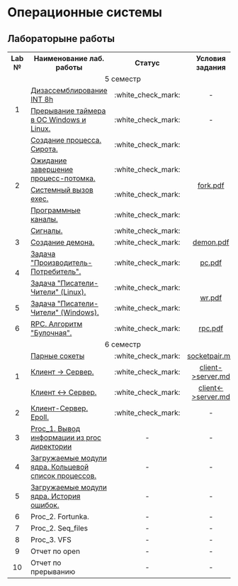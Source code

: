 # Операционные системы
## Лабораторыне работы

<table align="center">
    <tr align="center">
      <th>Lab №</th>
      <th>Наименование лаб. работы</th>
      <th>Статус</th>
      <th>Условия задания</th>
    </tr>
    <tr>
      <td colspan="4" align="center">5 семестр</td>
    </tr>
    <tr>
      <td rowspan="2" align="center">1</td>
      <td><a href="https://github.com/Mansurow/bmstu-iu7-OS/tree/master/5sem/lab_01_1">Дизассемблирование INT 8h</a></td>
      <td align="center">:white_check_mark:</td>
      <td align="center">-</td>
    </tr>
    <tr>
      <td><a href="https://github.com/Mansurow/bmstu-iu7-OS/tree/master/5sem/lab_01_2">Прерывание таймера в ОС Windows и Linux.</a></td>
      <td align="center">:white_check_mark:</td>
      <td align="center">-</td>
    </tr>
    <tr>
      <td rowspan="5" align="center">2</td>
      <td><a href="https://github.com/Mansurow/bmstu-iu7-OS/tree/master/5sem/lab_02/main_01.c">Создание процесса. Сирота.</a></td>
      <td align="center">:white_check_mark:</td>
      <td rowspan="5" align="center"><a href="https://github.com/Mansurow/bmstu-iu7-OS/blob/master/5sem/lab_02/%D0%9E%D0%BF%D1%82%D0%B8%D0%BC%D0%B8%D0%B7%D0%B0%D1%86%D0%B8%D1%8F_fork_%D1%83%D1%81%D0%BB%D0%BE%D0%B2%D0%B8%D1%8F_%D0%BB%D0%B0%D0%B1%D1%8B.pdf">fork.pdf</a></td>
    </tr>
    <tr>
      <td><a href="https://github.com/Mansurow/bmstu-iu7-OS/tree/master/5sem/lab_02/main_02.c">Ожидание завершение процесс-потомка.</a></td>
      <td align="center">:white_check_mark:</td>
    </tr>
    <tr>
      <td><a href="https://github.com/Mansurow/bmstu-iu7-OS/tree/master/5sem/lab_02/main_03.c">Системный вызов exec.</a></td>
      <td align="center">:white_check_mark:</td>
    </tr>
    <tr>
      <td><a href="https://github.com/Mansurow/bmstu-iu7-OS/tree/master/5sem/lab_02/main_04.c">Программные каналы.</a></td>
      <td align="center">:white_check_mark:</td>
    </tr>
    <tr>
      <td><a href="https://github.com/Mansurow/bmstu-iu7-OS/tree/master/5sem/lab_02/main_05.c">Сигналы.</a></td>
      <td align="center">:white_check_mark:</td>
    </tr>
    <tr>
      <td align="center">3</td>
      <td><a href="https://github.com/Mansurow/bmstu-iu7-OS/blob/master/5sem/lab_03">Создание демона.</a></td>
      <td align="center">:white_check_mark:</td>
      <td align="center"><a href="https://github.com/Mansurow/bmstu-iu7-OS/blob/master/5sem/lab_03">demon.pdf</a></td>
    </tr>
    <tr>
      <td align="center" rowspan=2>4</td>
      <td><a href="https://github.com/Mansurow/bmstu-iu7-OS/tree/master/5sem/lab_04/producer_consumer">Задача "Производитель-Потребитель".</a></td>
      <td align="center">:white_check_mark:</td>
      <td align="center"><a href="https://github.com/Mansurow/bmstu-iu7-OS/blob/master/5sem/lab_04/%D1%81%D0%B5%D0%BC%D0%B0%D1%84%D0%BE%D1%80%D1%8B.pdf">pc.pdf</a></td>
    </tr>
    <tr>
      <td><a href="https://github.com/Mansurow/bmstu-iu7-OS/tree/master/5sem/lab_04/writer_reader">Задача "Писатели-Чители" (Linux).</a></td>
      <td align="center">:white_check_mark:</td>
      <td align="center" rowspan=2><a href="https://github.com/Mansurow/bmstu-iu7-OS/blob/master/5sem/lab_05/%D0%BC%D0%BE%D0%BD%D0%B8%D1%82%D0%BE%D1%80%20%D0%A5%D0%BE%D0%B0%D1%80%20(Windows).pdf">wr.pdf</a></td>
    </tr>
    <tr>
      <td align="center">5</td>
      <td><a href="https://github.com/Mansurow/bmstu-iu7-OS/blob/master/5sem/lab_03">Задача "Писатели-Чители" (Windows).</a></td>
      <td align="center">:white_check_mark:</td>
    </tr>
    <tr>
      <td align="center">6</td>
      <td><a href="https://github.com/Mansurow/bmstu-iu7-OS/blob/master/5sem/lab_03">RPC. Алгоритм "Булочная".</a></td>
      <td align="center">:white_check_mark:</td>
      <td align="center"><a href="https://github.com/Mansurow/bmstu-iu7-OS/blob/master/5sem/lab_06/rpc.pdf">rpc.pdf</a></td>
    </tr>
    <tr>
      <td colspan="4" align="center">6 семестр</td>
    </tr>
    <tr>
      <td align="center" rowspan=3>1</td>
      <td><a href="https://github.com/Mansurow/bmstu-iu7-OS/tree/master/6sem/lab_01/part_1%20-%20socketpair">Парные сокеты</a></td>
      <td align="center">:white_check_mark:</td>
      <td align="center"><a href="https://github.com/Mansurow/bmstu-iu7-OS/blob/master/6sem/lab_01/part_1%20-%20socketpair">socketpair.md</a></td>
    </tr>
    <tr>
      <td><a href="https://github.com/Mansurow/bmstu-iu7-OS/tree/master/6sem/lab_01/part_2%20-%20socket%20-%20client-server">Клиент -> Сервер.</a></td>
      <td align="center">:white_check_mark:</td>
      <td align="center"><a href="https://github.com/Mansurow/bmstu-iu7-OS/blob/master/6sem/lab_01/part_2%20-%20socket%20-%20client-server/readme.md">client->server.md</a></td>
    </tr>
    <tr>
      <td><a href="https://github.com/Mansurow/bmstu-iu7-OS/tree/master/6sem/lab_01/part_3%20-%20socket%20-%20client-server">Клиент <-> Сервер.</a></td>
      <td align="center">:white_check_mark:</td>
      <td align="center"><a href="https://github.com/Mansurow/bmstu-iu7-OS/tree/master/6sem/lab_01/part_3%20-%20socket%20-%20client-server/readme.md">client<->server.md</a></td>
    </tr>
    <tr>
      <td align="center">2</td>
      <td><a href="https://github.com/Mansurow/bmstu-iu7-OS/tree/master/6sem/lab_02%20epoll">Клиент-Сервер. Epoll.</a></td>
      <td align="center">:white_check_mark:</td>
      <td align="center">-</td>
    </tr>
    <tr>
      <td align="center">3</td>
      <td><a href="https://github.com/Mansurow/bmstu-iu7-OS/tree/master/6sem/lab_03">Proc_1. Вывод информации из proc директории</a></td>
      <td align="center">-</td>
      <td align="center">-</td>
    </tr>
    <tr>
      <td align="center">4</td>
      <td><a href="https://github.com/Mansurow/bmstu-iu7-OS/tree/master/6sem/lab_04">Загружаемые модули ядра. Кольцевой список процессов.</a></td>
      <td align="center">-</td>
      <td align="center">-</td>
    </tr>
    <tr>
      <td align="center">5</td>
      <td><a href="https://github.com/Mansurow/bmstu-iu7-OS/tree/master/6sem/lab_05">Загружаемые модули ядра. История ошибок.</a></td>
      <td align="center">-</td>
      <td align="center">-</td>
    </tr>
    <tr>
      <td align="center">6</td>
      <td><a>Proc_2. Fortunka.</a></td>
      <td align="center">-</td>
      <td align="center">-</td>
    </tr>
    <tr>
      <td align="center">7</td>
      <td><a>Proc_2. Seq_files</a></td>
      <td align="center">-</td>
      <td align="center">-</td>
    </tr>
    <tr>
      <td align="center">8</td>
      <td><a>Proc_3. VFS</a></td>
      <td align="center">-</td>
      <td align="center">-</td>
    </tr>
    <tr>
      <td align="center">9</td>
      <td><a>Отчет по open</a></td>
      <td align="center">-</td>
      <td align="center">-</td>
    </tr>
    <tr>
      <td align="center">10</td>
      <td><a>Отчет по прерыванию</a></td>
      <td align="center">-</td>
      <td align="center">-</td>
    </tr>
 <table>  
